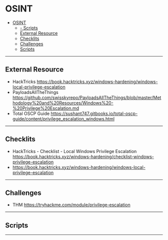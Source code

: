 # OSINT

- [OSINT](#osint)
  - [- Scripts](#--scripts)
  - [External Resource](#external-resource)
  - [Checklits](#checklits)
  - [Challenges](#challenges)
  - [Scripts](#scripts)
---

## External Resource

- HackTricks <https://book.hacktricks.xyz/windows-hardening/windows-local-privilege-escalation>
- PayloadsAllTheThings <https://github.com/swisskyrepo/PayloadsAllTheThings/blob/master/Methodology%20and%20Resources/Windows%20-%20Privilege%20Escalation.md>
- Total OSCP Guide  <https://sushant747.gitbooks.io/total-oscp-guide/content/privilege_escalation_windows.html>

---

## Checklits

- HackTricks - Checklist - Local Windows Privilege Escalation <https://book.hacktricks.xyz/windows-hardening/checklist-windows-privilege-escalation>
- https://book.hacktricks.xyz/windows-hardening/windows-local-privilege-escalation

---

## Challenges

- THM <https://tryhackme.com/module/privilege-escalation>

---

## Scripts


---





